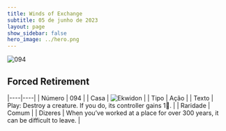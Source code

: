 ```yaml
---
title: Winds of Exchange
subtitle: 05 de junho de 2023
layout: page
show_sidebar: false
hero_image: ../hero.png
---
```


![094](https://mastervault-storage-prod.s3.amazonaws.com/media/card_front/en/600_094_23aceeceaf93_en.png)


## Forced Retirement

|----|----|
| Número | 094 |
| Casa | ![Ekwidon](https://archonarcana.com/images/thumb/3/31/Ekwidon.png/25px-Ekwidon.png "Ekwidon") |
| Tipo | Ação |
| Texto | Play: Destroy a creature. If you do, its controller gains 1.  |
| Raridade | Comum |
| Dizeres | When you’ve worked at a place for over 300 years, it can be difficult to leave. |
